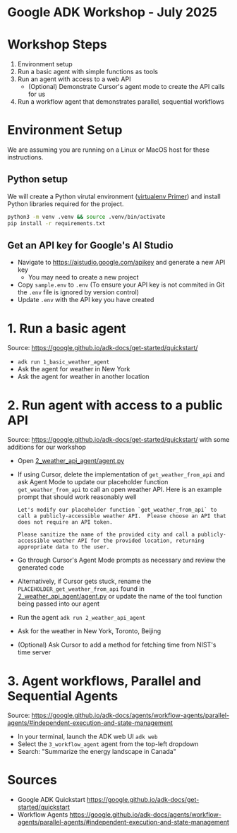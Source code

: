 # Google ADK Workshop - July 2025

# Workshop Steps

1.  Environment setup
2.  Run a basic agent with simple functions as tools
3.  Run an agent with access to a web API
    -  (Optional) Demonstrate Cursor's agent mode to create the API calls for us
4.  Run a workflow agent that demonstrates parallel, sequential workflows

# Environment Setup

We are assuming you are running on a Linux or MacOS host for these instructions.

## Python setup

We will create a Python virutal environment ([virtualenv Primer](https://realpython.com/python-virtual-environments-a-primer/)) and install Python libraries required for the project.

```bash
python3 -m venv .venv && source .venv/bin/activate
pip install -r requirements.txt
```

## Get an API key for Google's AI Studio

- Navigate to https://aistudio.google.com/apikey and generate a new API key
  - You may need to create a new project
- Copy `sample.env` to `.env` (To ensure your API key is not commited in Git the `.env` file is ignored by version control)
- Update `.env` with the API key you have created

# 1. Run a basic agent

Source: https://google.github.io/adk-docs/get-started/quickstart/

- `adk run 1_basic_weather_agent`
- Ask the agent for weather in New York
- Ask the agent for weather in another location

# 2. Run agent with access to a public API

Source: https://google.github.io/adk-docs/get-started/quickstart/ with some additions for our workshop

- Open [2_weather_api_agent/agent.py](./2_weather_api_agent/agent.py)
- If using Cursor, delete the implementation of `get_weather_from_api` and ask Agent Mode to update our placeholder function `get_weather_from_api` to call an open weather API. Here is an example prompt that should work reasonably well

  ```
  Let's modify our placeholder function `get_weather_from_api` to call a publicly-accessible weather API.  Please choose an API that does not require an API token.

  Please sanitize the name of the provided city and call a publicly-accessible weather API for the provided location, returning appropriate data to the user.
  ```

- Go through Cursor's Agent Mode prompts as necessary and review the generated code
- Alternatively, if Cursor gets stuck, rename the `PLACEHOLDER_get_weather_from_api` found in [2_weather_api_agent/agent.py](./2_weather_api_agent/agent.py) or update the name of the tool function being passed into our agent
- Run the agent `adk run 2_weather_api_agent`
- Ask for the weather in New York, Toronto, Beijing
- (Optional) Ask Cursor to add a method for fetching time from NIST's time server

#  3. Agent workflows, Parallel and Sequential Agents

Source: https://google.github.io/adk-docs/agents/workflow-agents/parallel-agents/#independent-execution-and-state-management

- In your terminal, launch the ADK web UI `adk web`
- Select the `3_workflow_agent` agent from the top-left dropdown
- Search: "Summarize the energy landscape in Canada"

# Sources

- Google ADK Quickstart https://google.github.io/adk-docs/get-started/quickstart
- Workflow Agents https://google.github.io/adk-docs/agents/workflow-agents/parallel-agents/#independent-execution-and-state-management
